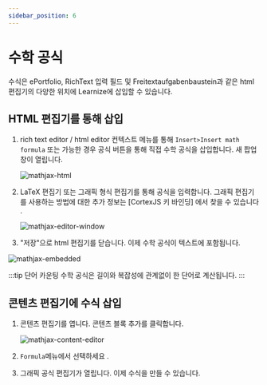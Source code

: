 ```yaml
---
sidebar_position: 6
---
```


# 수학 공식

수식은 ePortfolio, RichText 입력 필드 및 Freitextaufgabenbaustein과 같은 html 편집기의 다양한 위치에 Learnize에 삽입할 수 있습니다.

## HTML 편집기를 통해 삽입

1. rich text editor / html editor 컨텍스트 메뉴를 통해 `Insert>Insert math formula` 또는 가능한 경우 공식 버튼을 통해 직접 수학 공식을 삽입합니다. 새 팝업 창이 열립니다.
    
    ![mathjax-html](/img/personal/mathjax-html.jpeg)
    
2. LaTeX 편집기 또는 그래픽 형식 편집기를 통해 공식을 입력합니다. 그래픽 편집기를 사용하는 방법에 대한 추가 정보는 [CortexJS 키 바인딩] 에서 찾을 수 있습니다 .
    
    ![mathjax-editor-window](/img/personal/mathjax-editor-window.jpeg)
    

3. "저장"으로 html 편집기를 닫습니다. 이제 수학 공식이 텍스트에 포함됩니다.

![mathjax-embedded](/img/personal/mathjax-embedded.jpeg)

:::tip 단어 카운팅
수학 공식은 길이와 복잡성에 관계없이 한 단어로 계산됩니다.
:::

## 콘텐츠 편집기에 수식 삽입

1. 콘텐츠 편집기를 엽니다. 콘텐츠 블록 추가를 클릭합니다.
    
    ![mathjax-content-editor](/img/personal/mathjax-content-editor.jpeg)
    
2. `Formula`메뉴에서 선택하세요 .
3. 그래픽 공식 편집기가 열립니다. 이제 수식을 만들 수 있습니다.